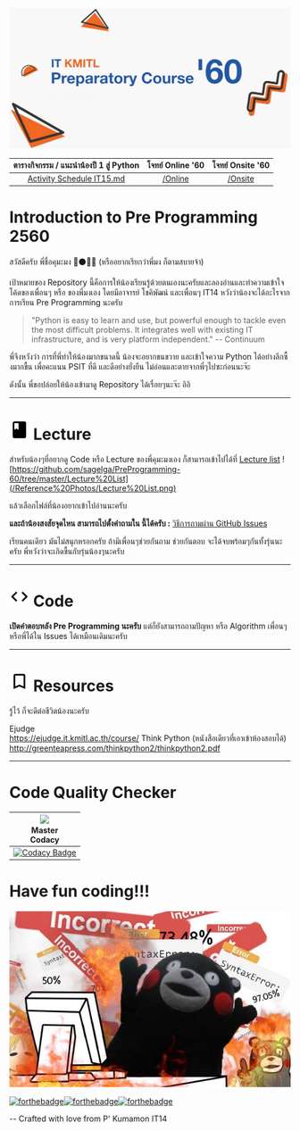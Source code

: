 ![](/Reference%20Photos/Pre%20Pro%20Logo.jpg)

|ตารางกิจกรรม / แนะนำน้องปี 1 สู่ Python|โจทย์ Online '60|โจทย์ Onsite '60|
|:-----------------------:|:---------------:|:---------------:|
|[Activity Schedule IT15.md](Activity%20Schedule%20IT15.md)|[/Online](/Online/Question) |[/Onsite](/On%20Site)|

# Introduction to Pre Programming 2560
สวัสดีครับ พี่ชื่อคุมะมง :bear::black_circle::jp: (หรืออยากเรียกว่าพี่มง ก็ตามสบายจ้า)

เป้าหมายของ Repository นี้คือการให้น้องเรียนรู้ด้วยตนเองนะครับและลองอ่านและทำความเข้าใจโค้ดของเพื่อนๆ หรือ ของพี่มงเอง โดยมีอาจารย์ โชคิพัฒน์ และเพื่อนๆ IT14 หวังว่าน้องจะได้อะไรจากการเรียน Pre Programming นะครับ

> "Python is easy to learn and use, but powerful enough to tackle even the most difficult problems. It integrates well with existing IT infrastructure, and is very platform independent." -- Continuum

พี่จึงหวังว่า การที่พี่ทำให้น้องมากขนาดนี้ น้องจะอยากขนขวาย และเข้าใจความ Python ได้อย่างลึกซื้งมากขื้น เพื่อคะแนน PSIT ที่ดี และดีอย่างยั่งยืน ไม่อ่อนและตายจากพี่ๆไปซะก่อนนะจ๊ะ

ดังนั้น พี่ขอปล่อยให้น้องเข้ามาดู Repository ได้เรื่อยๆนะจ๊ะ อิอิ

---
# ![](/Reference%20Photos/Google-Class.png) Lecture

สำหรับน้องๆที่อยากดู Code หรือ Lecture ของพี่คุมะมงเอง
ก็สามารถเข้าไปได้ที่ [Lecture list](https://github.com/sagelga/PreProgramming-60/tree/master/Lecture%20List)
![https://github.com/sagelga/PreProgramming-60/tree/master/Lecture%20List](/Reference%20Photos/Lecture%20List.png)

แล้วเลือกไฟล์ที่น้องอยากเข้าไปอ่านนะครับ

**และถ้าน้องสงสัยจุดไหน สามารถไปตั้งคำถามใน นี้ได้ครับ :** [วิธีการถามผ่าน GitHub Issues](https://github.com/sagelga/PreProgramming-60/tree/master/How%20to%20create%20GitHub%20Issues.md)

เรียนคนเดียว มันไม่สนุกหรอกครับ ถ้ามีเพื่อนๆช่วยกันถาม ช่วยกันตอบ จะได้จบพร้อมๆกันทั้งรุ่นนะครับ พี่หวังว่าจะเกิดขื้นกับรุ่นน้องๆนะครับ

---
# ![](/Reference%20Photos/Google-Code.png) Code

**เปิดคำตอบหลัง Pre Programming นะครับ**
 แต่ก็ยังสามารถถามปัญหา หรือ Algorithm เพื่อนๆหรือพี่ได้ใน Issues ได้เหมือนเดิมนะครับ

---
# ![](/Reference%20Photos/Google-Bookmark.png) Resources

รู้ไว้ ก็จะดีต่อชีวิตน้องนะครับ

Ejudge <br> https://ejudge.it.kmitl.ac.th/course/
Think Python (หนังสือเดียวที่เอาเข้าห้องสอบได้) <br> http://greenteapress.com/thinkpython2/thinkpython2.pdf

---
# Code Quality Checker
|<img src="https://pbs.twimg.com/profile_images/796423844663853056/WsR0OEAZ.jpg" width="100px"><br>Master<br>Codacy|
|:-:|
|[![Codacy Badge](https://api.codacy.com/project/badge/Grade/84b03bf6150e4d79ba586669bffde515)](https://www.codacy.com/app/sagelga/PreProgramming-60?utm_source=github.com&amp;utm_medium=referral&amp;utm_content=sagelga/PreProgramming-60&amp;utm_campaign=Badge_Grade)|

# Have fun coding!!!
![](/Reference%20Photos/Hot%20Head%20Kumamon.jpg?raw=1)

[![forthebadge](http://forthebadge.com/images/badges/built-by-developers.svg)]()[![forthebadge](http://forthebadge.com/images/badges/contains-cat-gifs.svg)]()[![forthebadge](http://forthebadge.com/images/badges/made-with-python.svg)]()

-- Crafted with love from P' Kumamon IT14
